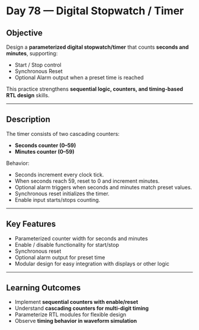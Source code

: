 # Day 78 — Digital Stopwatch / Timer

## Objective
Design a **parameterized digital stopwatch/timer** that counts **seconds and minutes**, supporting:  
- Start / Stop control  
- Synchronous Reset  
- Optional Alarm output when a preset time is reached  

This practice strengthens **sequential logic, counters, and timing-based RTL design** skills.

---

## Description
The timer consists of two cascading counters:  
- **Seconds counter (0–59)**  
- **Minutes counter (0–59)**  

Behavior:  
- Seconds increment every clock tick.  
- When seconds reach 59, reset to 0 and increment minutes.  
- Optional alarm triggers when seconds and minutes match preset values.  
- Synchronous reset initializes the timer.  
- Enable input starts/stops counting.

---

## Key Features
- Parameterized counter width for seconds and minutes  
- Enable / disable functionality for start/stop  
- Synchronous reset  
- Optional alarm output for preset time  
- Modular design for easy integration with displays or other logic

---

## Learning Outcomes
- Implement **sequential counters with enable/reset**  
- Understand **cascading counters for multi-digit timing**  
- Parameterize RTL modules for flexible design  
- Observe **timing behavior in waveform simulation**
